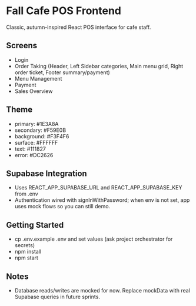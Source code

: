 # Fall Cafe POS Frontend

Classic, autumn-inspired React POS interface for cafe staff.

## Screens
- Login
- Order Taking (Header, Left Sidebar categories, Main menu grid, Right order ticket, Footer summary/payment)
- Menu Management
- Payment
- Sales Overview

## Theme
- primary: #1E3A8A
- secondary: #F59E0B
- background: #F3F4F6
- surface: #FFFFFF
- text: #111827
- error: #DC2626

## Supabase Integration
- Uses REACT_APP_SUPABASE_URL and REACT_APP_SUPABASE_KEY from .env
- Authentication wired with signInWithPassword; when env is not set, app uses mock flows so you can still demo.

## Getting Started
- cp .env.example .env and set values (ask project orchestrator for secrets)
- npm install
- npm start

## Notes
- Database reads/writes are mocked for now. Replace mockData with real Supabase queries in future sprints.
